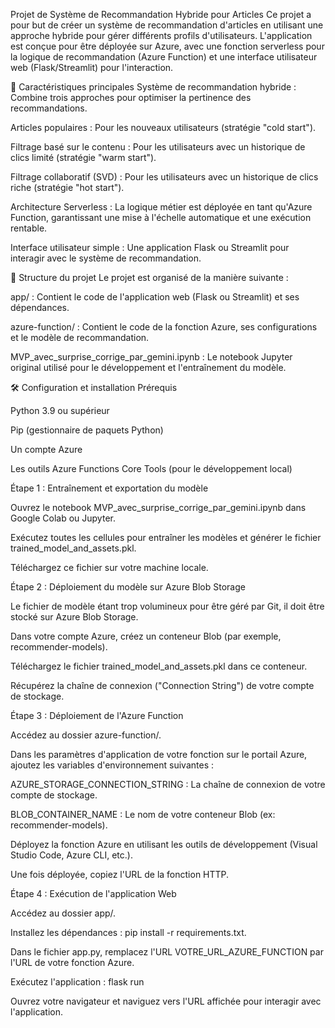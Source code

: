 Projet de Système de Recommandation Hybride pour Articles
Ce projet a pour but de créer un système de recommandation d'articles en utilisant une approche hybride pour gérer différents profils d'utilisateurs. L'application est conçue pour être déployée sur Azure, avec une fonction serverless pour la logique de recommandation (Azure Function) et une interface utilisateur web (Flask/Streamlit) pour l'interaction.

🌟 Caractéristiques principales
Système de recommandation hybride : Combine trois approches pour optimiser la pertinence des recommandations.

Articles populaires : Pour les nouveaux utilisateurs (stratégie "cold start").

Filtrage basé sur le contenu : Pour les utilisateurs avec un historique de clics limité (stratégie "warm start").

Filtrage collaboratif (SVD) : Pour les utilisateurs avec un historique de clics riche (stratégie "hot start").

Architecture Serverless : La logique métier est déployée en tant qu'Azure Function, garantissant une mise à l'échelle automatique et une exécution rentable.

Interface utilisateur simple : Une application Flask ou Streamlit pour interagir avec le système de recommandation.

🚀 Structure du projet
Le projet est organisé de la manière suivante :

app/ : Contient le code de l'application web (Flask ou Streamlit) et ses dépendances.

azure-function/ : Contient le code de la fonction Azure, ses configurations et le modèle de recommandation.

MVP_avec_surprise_corrige_par_gemini.ipynb : Le notebook Jupyter original utilisé pour le développement et l'entraînement du modèle.

🛠️ Configuration et installation
Prérequis

Python 3.9 ou supérieur

Pip (gestionnaire de paquets Python)

Un compte Azure

Les outils Azure Functions Core Tools (pour le développement local)

Étape 1 : Entraînement et exportation du modèle

Ouvrez le notebook MVP_avec_surprise_corrige_par_gemini.ipynb dans Google Colab ou Jupyter.

Exécutez toutes les cellules pour entraîner les modèles et générer le fichier trained_model_and_assets.pkl.

Téléchargez ce fichier sur votre machine locale.

Étape 2 : Déploiement du modèle sur Azure Blob Storage

Le fichier de modèle étant trop volumineux pour être géré par Git, il doit être stocké sur Azure Blob Storage.

Dans votre compte Azure, créez un conteneur Blob (par exemple, recommender-models).

Téléchargez le fichier trained_model_and_assets.pkl dans ce conteneur.

Récupérez la chaîne de connexion ("Connection String") de votre compte de stockage.

Étape 3 : Déploiement de l'Azure Function

Accédez au dossier azure-function/.

Dans les paramètres d'application de votre fonction sur le portail Azure, ajoutez les variables d'environnement suivantes :

AZURE_STORAGE_CONNECTION_STRING : La chaîne de connexion de votre compte de stockage.

BLOB_CONTAINER_NAME : Le nom de votre conteneur Blob (ex: recommender-models).

Déployez la fonction Azure en utilisant les outils de développement (Visual Studio Code, Azure CLI, etc.).

Une fois déployée, copiez l'URL de la fonction HTTP.

Étape 4 : Exécution de l'application Web

Accédez au dossier app/.

Installez les dépendances : pip install -r requirements.txt.

Dans le fichier app.py, remplacez l'URL VOTRE_URL_AZURE_FUNCTION par l'URL de votre fonction Azure.

Exécutez l'application : flask run 

Ouvrez votre navigateur et naviguez vers l'URL affichée pour interagir avec l'application.

